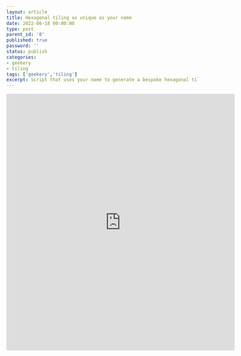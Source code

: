 ```yaml
---
layout: article
title: Hexagonal tiling as unique as your name
date: 2022-06-18 00:00:00
type: post
parent_id: '0'
published: true
password: ''
status: publish
categories:
- geekery
- tiling
tags: ['geekery','tiling']
excerpt: Script that uses your name to generate a bespoke hexagonal tiling
---
```


<iframe src="https://openprocessing.org/sketch/1601008/embed/" width="600" height="675" frameborder="no" loading="lazy" allowtransparency="true" allowfullscreen="true"></iframe>